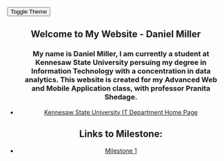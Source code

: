 <section id="Home">
<html lang="en">
<head>
    <meta charset="UTF-8">
    <meta name="viewport" content="width=device-width, inittial-scale=1.0">
</head>
  <button id="themeToggle">Toggle Theme</button>

  <script>
    const body = document.body;
    const themeToggle = document.getElementById('themeToggle');

    themeToggle.addEventListener('click', () => {
      body.classList.toggle('dark-mode');
    });
  </script>
<body>
    <header>
        <h1>Welcome to My Website - Daniel Miller</h1>
        <nav>
            <ul>
                <h1>My name is Daniel Miller, I am currently a student at Kennesaw State University persuing my degree in Information Technology with a concentration in data analytics. This website is created for my Advanced Web and Mobile Application class, with professor Pranita Shedage. </h1>
                <li><a href="https://www.kennesaw.edu/ccse/academics/information-technology/">Kennesaw State University IT Department Home Page</a></li>
                <p></p>
                <h2>Links to Milestone:</h2>
                <li><a href="https://dmill204.github.io/About_Page/">Milestone 1</a></li>
            </ul>
        </nav>
    </header>
    <main>
    </main>
    <footer>
    </footer>
</body>
</html>
</section>
